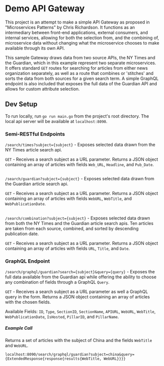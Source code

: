 # Demo API Gateway
This project is an attempt to make a simple API Gateway as proposed in "Microservices Patterns" by Chris Richardson. It functions as an intermediary between front-end applications, external consumers, and internal services, allowing for both the selection from, and the combining of, microservice data without changing what the microservice chooses to make available through its own API. 

This sample Gateway draws data from two source APIs, the NY Times and the Guardian, which in this example represent two separate microservices. It offers standard `GET` routes for searching for articles from either news organization separately, as well as a route that combines or 'stitches' and sorts the data from both sources for a given search term. A simple GraphQL endpoint is also included that exposes the full data of the Guardian API and allows for custom attribute selection.

## Dev Setup

To run locally, run `go run main.go` from the project's root directory. The local api server will be available at `localhost:8090`.

### Semi-RESTful Endpoints
`/search/times?subject={subject}` - Exposes selected data drawn from the NY Times article search api.

`GET` - Receives a search subject as a URL parameter. Returns a JSON object containing an array of articles with fields `Web_URL`, `Headline`, and `Pub_Date`.

##

`/search/guardian?subject={subject}` - Exposes selected data drawn from the Guardian article search api.

`GET` - Receives a search subject as a URL parameter. Returns a JSON object containing an array of articles with fields `WebURL`, `WebTitle`, and `WebPublicationDate`.

##

`/search/combination?subject={subject}` - Exposes selected data drawn from both the NY Times and the Guardian article search apis. Ten articles are taken from each source, combined, and sorted by descending publication date.

`GET` - Receives a search subject as a URL parameter. Returns a JSON object containing an array of articles with fields `URL`, `Title`, and `Date`.

### GraphQL Endpoint

`/search/graphql/guardian?search={subject}&query={query}` - Exposes the full data available from the Guardian api while offering the ability to choose any combination of fields through a GraphQL `Query`.

`GET` - Receives a search subject as a URL parameter as well a GraphQL query in the form. Returns a JSON object containing an array of articles with the chosen fields.

Available Fields: `ID`, `Type`, `SectionID`, `SectionName`, `APIURL`, `WebURL`, `WebTitle`, `WebPublicationDate`, `IsHosted`, `PillarID`, and `PillarName`.


##### Example Call
Returns a set of articles with the subject of China and the fields `WebTitle` and `WebURL`.
```
localhost:8090/search/graphql/guardian?subject=china&query={ExtendedResponse{response{results{WebTitle, WebURL}}}}
```

